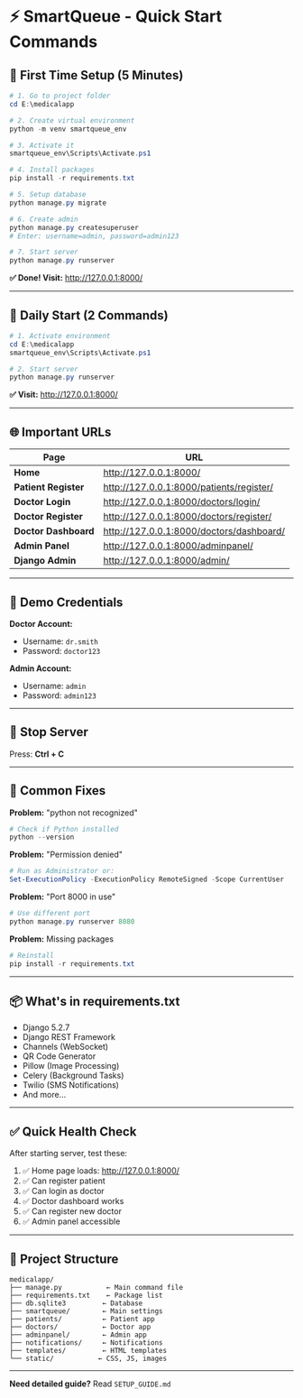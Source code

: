 # ⚡ SmartQueue - Quick Start Commands

## 🚀 First Time Setup (5 Minutes)

```powershell
# 1. Go to project folder
cd E:\medicalapp

# 2. Create virtual environment
python -m venv smartqueue_env

# 3. Activate it
smartqueue_env\Scripts\Activate.ps1

# 4. Install packages
pip install -r requirements.txt

# 5. Setup database
python manage.py migrate

# 6. Create admin
python manage.py createsuperuser
# Enter: username=admin, password=admin123

# 7. Start server
python manage.py runserver
```

**✅ Done! Visit:** http://127.0.0.1:8000/

---

## 🔄 Daily Start (2 Commands)

```powershell
# 1. Activate environment
cd E:\medicalapp
smartqueue_env\Scripts\Activate.ps1

# 2. Start server
python manage.py runserver
```

**✅ Visit:** http://127.0.0.1:8000/

---

## 🌐 Important URLs

| Page | URL |
|------|-----|
| **Home** | http://127.0.0.1:8000/ |
| **Patient Register** | http://127.0.0.1:8000/patients/register/ |
| **Doctor Login** | http://127.0.0.1:8000/doctors/login/ |
| **Doctor Register** | http://127.0.0.1:8000/doctors/register/ |
| **Doctor Dashboard** | http://127.0.0.1:8000/doctors/dashboard/ |
| **Admin Panel** | http://127.0.0.1:8000/adminpanel/ |
| **Django Admin** | http://127.0.0.1:8000/admin/ |

---

## 👤 Demo Credentials

**Doctor Account:**
- Username: `dr.smith`
- Password: `doctor123`

**Admin Account:**
- Username: `admin`
- Password: `admin123`

---

## 🛑 Stop Server

Press: **Ctrl + C**

---

## 🐛 Common Fixes

**Problem:** "python not recognized"
```powershell
# Check if Python installed
python --version
```

**Problem:** "Permission denied"
```powershell
# Run as Administrator or:
Set-ExecutionPolicy -ExecutionPolicy RemoteSigned -Scope CurrentUser
```

**Problem:** "Port 8000 in use"
```powershell
# Use different port
python manage.py runserver 8080
```

**Problem:** Missing packages
```powershell
# Reinstall
pip install -r requirements.txt
```

---

## 📦 What's in requirements.txt

- Django 5.2.7
- Django REST Framework
- Channels (WebSocket)
- QR Code Generator
- Pillow (Image Processing)
- Celery (Background Tasks)
- Twilio (SMS Notifications)
- And more...

---

## ✅ Quick Health Check

After starting server, test these:

1. ✅ Home page loads: http://127.0.0.1:8000/
2. ✅ Can register patient
3. ✅ Can login as doctor
4. ✅ Doctor dashboard works
5. ✅ Can register new doctor
6. ✅ Admin panel accessible

---

## 📁 Project Structure

```
medicalapp/
├── manage.py           ← Main command file
├── requirements.txt    ← Package list
├── db.sqlite3         ← Database
├── smartqueue/        ← Main settings
├── patients/          ← Patient app
├── doctors/           ← Doctor app
├── adminpanel/        ← Admin app
├── notifications/     ← Notifications
├── templates/         ← HTML templates
└── static/           ← CSS, JS, images
```

---

**Need detailed guide?** Read `SETUP_GUIDE.md`
